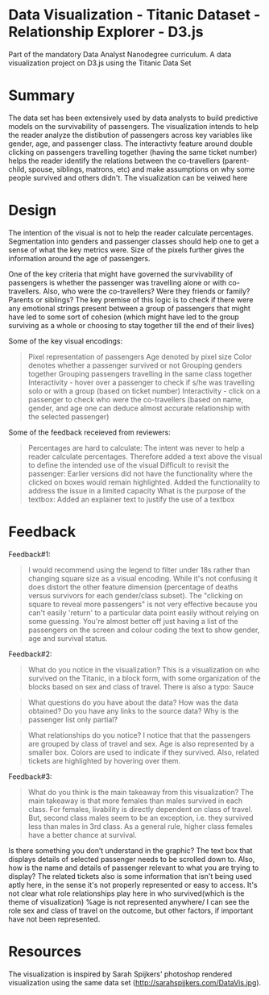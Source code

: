 # Data Visualization - Titanic Dataset - Relationship Explorer - D3.js
Part of the mandatory Data Analyst Nanodegree curriculum. A data visualization project on D3.js using the Titanic Data Set

# Summary

The data set has been extensively used by data analysts to build predictive models on the survivability of passengers. The visualization intends to help the reader analyze the distibution of passengers across key variables like gender, age, and passenger class. The interactivty feature around double clicking on passengers travelling together (having the same ticket number) helps the reader identify the relations between the co-travellers (parent-child, spouse, siblings, matrons, etc) and make assumptions on why some people survived and others didn't. The visualization can be veiwed here

# Design

The intention of the visual is not to help the reader calculate percentages. Segmentation into genders and passenger classes should help one to get a sense of what the key metrics were. Size of the pixels further gives the information around the age of passengers.

One of the key criteria that might have governed the survivability of passengers is whether the passenger was travelling alone or with co-travellers. Also, who were the co-travellers? Were they friends or family? Parents or siblings? The key premise of this logic is to check if there were any emotional strings present between a group of passengers that might have led to some sort of cohesion (which might have led to the group surviving as a whole or choosing to stay together till the end of their lives)

Some of the key visual encodings:
> Pixel representation of passengers
> Age denoted by pixel size
> Color denotes whether a passenger survived or not
> Grouping genders together
> Grouping passengers travelling in the same class together
> Interactivity - hover over a passenger to check if s/he was travelling solo or with a group (based on ticket number)
> Interactivity - click on a passenger to check who were the co-travellers (based on name, gender, and age one can deduce almost accurate relationship with the selected passenger)

Some of the feedback receieved from reviewers:
> Percentages are hard to calculate: The intent was never to help a reader calculate percentages. Therefore added a text above the visual to define the intended use of the visual
> Difficult to revisit the passenger: Earlier versions did not have the functionality where the clicked on boxes would remain highlighted. Added the functionality to address the issue in a limited capacity
> What is the purpose of the textbox: Added an explainer text to justify the use of a textbox

# Feedback

Feedback#1:
>I would recommend using the legend to filter under 18s rather than changing square size as a visual encoding. While it's not confusing it does distort the other feature dimension (percentage of deaths versus survivors for each gender/class subset).
>The "clicking on square to reveal more passengers" is not very effective because you can't easily 'return' to a particular data point easily without relying on some guessing. You're almost better off just having a list of the passengers on the screen and colour coding the text to show gender, age and survival status.

Feedback#2:
>What do you notice in the visualization? 
This is a visualization on who survived on the Titanic, in a block form, with some organization of the blocks based on sex and class of travel. There is also a typo: Sauce

>What questions do you have about the data? 
How was the data obtained? Do you have any links to the source data? Why is the passenger list only partial?

>What relationships do you notice? 
I notice that that the passengers are grouped by class of travel and sex. Age is also represented by a smaller box. Colors are used to indicate if they survived. Also, related tickets are highlighted by hovering over them.

Feedback#3:
>What do you think is the main takeaway from this visualization? 
The main takeaway is that more females than males survived in each class. For females, livability is directly dependent on class of travel. But, second class males seem to be an exception, i.e. they survived less than males in 3rd class. As a general rule, higher class females have a better chance at survival.

Is there something you don’t understand in the graphic? 
The text box that displays details of selected passenger needs to be scrolled down to. Also, how is the name and details of passenger relevant to what you are trying to display? The related tickets also is some information that isn't being used aptly here, in the sense it's not properly represented or easy to access. It's not clear what role relationships play here in who survived(which is the theme of visualization) %age is not represented anywhere/ I can see the role  sex and class of travel on the outcome, but other factors, if important have not been represented.

# Resources
The visualization is inspired by Sarah Spijkers' photoshop rendered visualization using the same data set (http://sarahspijkers.com/DataVis.jpg).
